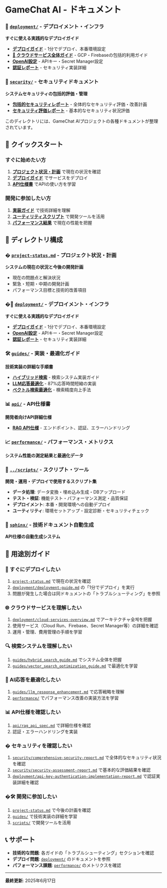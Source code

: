 # GameChat AI - ドキュメント

### 🚀 [`deployment/`](./deployment/) - デプロイメント・インフラ
**すぐに使える実践的なデプロイガイド**
- [**デプロイガイド**](./deployment/deployment-guide.md) - 1分でデプロイ、本番環境設定
- [**🌟 クラウドサービス全体ガイド**](./deployment/cloud-services-overview.md) - GCP・Firebaseの包括的利用ガイド
- [**OpenAI設定**](./deployment/cloud-run-openai-setup.md) - APIキー・Secret Manager設定
- [**認証レポート**](./deployment/api-key-authentication-implementation-report.md) - セキュリティ実装詳細

### 🔐 [`security/`](./security/) - セキュリティドキュメント
**システムセキュリティの包括的評価・管理**
- [**包括的セキュリティレポート**](./security/comprehensive-security-report.md) - 全体的なセキュリティ評価・改善計画
- [**セキュリティ評価レポート**](./security/security-assessment-report.md) - 基本的なセキュリティ状況評価

このディレクトリには、GameChat AIプロジェクトの各種ドキュメントが整理されています。

## 🎯 クイックスタート

### すぐに始めたい方
1. **[プロジェクト状況・計画](./project-status.md)** で現在の状況を確認
2. **[デプロイガイド](./deployment/deployment-guide.md)** でサービスをデプロイ
3. **[API仕様書](./api/rag_api_spec.md)** でAPIの使い方を学習

### 開発に参加したい方
1. **[実装ガイド](./guides/)** で技術詳細を理解
2. **[ユーティリティスクリプト](./scripts/)** で開発ツールを活用
3. **[パフォーマンス結果](./performance/)** で現在の性能を把握

## 📁 ディレクトリ構成

### � [`project-status.md`](./project-status.md) - プロジェクト状況・計画
**システムの現在の状況と今後の開発計画**
- 現在の問題点と解決状況
- 緊急・短期・中期の開発計画  
- パフォーマンス目標と技術的改善項目

### �🚀 [`deployment/`](./deployment/) - デプロイメント・インフラ
**すぐに使える実践的なデプロイガイド**
- [**デプロイガイド**](./deployment/deployment-guide.md) - 1分でデプロイ、本番環境設定
- [**OpenAI設定**](./deployment/cloud-run-openai-setup.md) - APIキー・Secret Manager設定
- [**認証レポート**](./deployment/api-key-authentication-implementation-report.md) - セキュリティ実装詳細

### 🛠️ [`guides/`](./guides/) - 実装・最適化ガイド
**技術実装の詳細な手順書**
- [**ハイブリッド検索**](./guides/hybrid_search_guide.md) - 検索システム実装ガイド
- [**LLM応答最適化**](./guides/llm_response_enhancement.md) - 87%応答時間短縮の実装
- [**ベクトル検索最適化**](./guides/vector_search_optimization_guide.md) - 検索精度向上手法

### 📊 [`api/`](./api/) - API仕様書
**開発者向けAPI詳細仕様**
- [**RAG API仕様**](./api/rag_api_spec.md) - エンドポイント、認証、エラーハンドリング

### 📈 [`performance/`](./performance/) - パフォーマンス・メトリクス
**システム性能の測定結果と最適化データ**

### 🔧 [`../scripts/`](../scripts/) - スクリプト・ツール
**開発・運用・デプロイで使用するスクリプト集**
- **データ処理**: データ変換・埋め込み生成・DBアップロード
- **テスト・検証**: 機能テスト・パフォーマンス測定・品質保証
- **デプロイメント**: 本番・開発環境への自動デプロイ
- **ユーティリティ**: 環境セットアップ・設定診断・セキュリティチェック

### 📖 [`sphinx/`](./sphinx/) - 技術ドキュメント自動生成
**API仕様の自動生成システム**

## 🎯 用途別ガイド

### 🚀 すぐにデプロイしたい
1. [`project-status.md`](./project-status.md) で現在の状況を確認
2. [`deployment/deployment-guide.md`](./deployment/deployment-guide.md) の「1分でデプロイ」を実行
3. 問題が発生した場合は同ドキュメントの「トラブルシューティング」を参照

### 🌐 クラウドサービスを理解したい
1. [`deployment/cloud-services-overview.md`](./deployment/cloud-services-overview.md) でアーキテクチャ全체を把握
2. 使用サービス（Cloud Run、Firebase、Secret Manager等）の詳細を確認
3. 運用・管理、費用管理の手順を学習

### 🔍 検索システムを理解したい
1. [`guides/hybrid_search_guide.md`](./guides/hybrid_search_guide.md) でシステム全体を把握
2. [`guides/vector_search_optimization_guide.md`](./guides/vector_search_optimization_guide.md) で最適化を学習

### 🤖 AI応答を最適化したい
1. [`guides/llm_response_enhancement.md`](./guides/llm_response_enhancement.md) で応答戦略を理解
2. [`performance/`](./performance/) でパフォーマンス改善の実装方法を学習

### 📊 API仕様を確認したい
1. [`api/rag_api_spec.md`](./api/rag_api_spec.md) で詳細仕様を確認
2. 認証・エラーハンドリングを実装

### � セキュリティを確認したい
1. [`security/comprehensive-security-report.md`](./security/comprehensive-security-report.md) で全体的なセキュリティ状況を確認
2. [`security/security-assessment-report.md`](./security/security-assessment-report.md) で基本的な評価結果を確認
3. [`deployment/api-key-authentication-implementation-report.md`](./deployment/api-key-authentication-implementation-report.md) で認証実装詳細を確認

### �🛠️ 開発に参加したい
1. [`project-status.md`](./project-status.md) で今後の計画を確認
2. [`guides/`](./guides/) で技術実装の詳細を学習
3. [`scripts/`](./scripts/) で開発ツールを活用

## 📞 サポート

- **技術的な問題**: 各ガイドの「トラブルシューティング」セクションを確認
- **デプロイ問題**: [`deployment/`](./deployment/) のドキュメントを参照
- **パフォーマンス課題**: [`performance/`](./performance/) のメトリクスを確認

---
**最終更新**: 2025年6月17日
